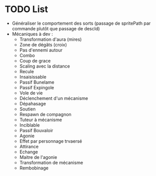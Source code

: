 # TODO List

- Généraliser le comportement des sorts (passage de spritePath par commande plutôt que passage de descId)
- Mécaniques à dev : 
  - Transformation d'aura (mires)
  - Zone de dégâts (croix)
  - Pas d'ennemi autour
  - Combo
  - Coup de grace
  - Scaling avec la distance
  - Recule
  - Insaisissable
  - Passif Bunelame
  - Passif Expingole
  - Vole de vie
  - Déclenchement d'un mécanisme
  - Dépahasage
  - Soutien
  - Respawn de compagnon
  - Tuteur à mécanisme
  - Inciblable
  - Passif Bouvaloir
  - Agonie
  - Effet par personnage trvaersé
  - Attirance
  - Echange
  - Maitre de l'agonie
  - Transformation de mécanisme
  - Rembobinage